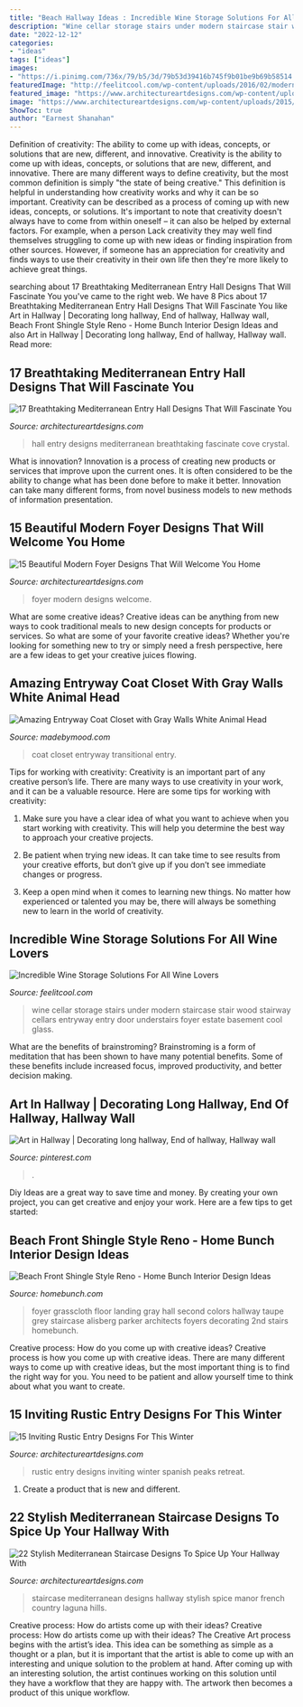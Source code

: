 ```yaml
---
title: "Beach Hallway Ideas : Incredible Wine Storage Solutions For All Wine Lovers"
description: "Wine cellar storage stairs under modern staircase stair wood stairway cellars entryway entry door understairs foyer estate basement cool glass"
date: "2022-12-12"
categories:
- "ideas"
tags: ["ideas"]
images:
- "https://i.pinimg.com/736x/79/b5/3d/79b53d39416b745f9b01be9b69b58514.jpg"
featuredImage: "http://feelitcool.com/wp-content/uploads/2016/02/modern-understairs-wine-cellar.jpg"
featured_image: "https://www.architectureartdesigns.com/wp-content/uploads/2014/11/15-Inviting-Rustic-Entry-Designs-For-This-Winter-13-630x945.jpg"
image: "https://www.architectureartdesigns.com/wp-content/uploads/2015/07/22-Stylish-Mediterranean-Staircase-Designs-To-Spice-Up-Your-Hallway-With-10.jpg"
ShowToc: true
author: "Earnest Shanahan"
---
```



Definition of creativity: The ability to come up with ideas, concepts, or solutions that are new, different, and innovative.
Creativity is the ability to come up with ideas, concepts, or solutions that are new, different, and innovative. There are many different ways to define creativity, but the most common definition is simply "the state of being creative." This definition is helpful in understanding how creativity works and why it can be so important.
Creativity can be described as a process of coming up with new ideas, concepts, or solutions. It's important to note that creativity doesn't always have to come from within oneself – it can also be helped by external factors. For example, when a person Lack creativity they may well find themselves struggling to come up with new ideas or finding inspiration from other sources. However, if someone has an appreciation for creativity and finds ways to use their creativity in their own life then they're more likely to achieve great things.

	

		
searching about 17 Breathtaking Mediterranean Entry Hall Designs That Will Fascinate You you've came to the right web. We have 8 Pics about 17 Breathtaking Mediterranean Entry Hall Designs That Will Fascinate You like Art in Hallway | Decorating long hallway, End of hallway, Hallway wall, Beach Front Shingle Style Reno - Home Bunch Interior Design Ideas and also Art in Hallway | Decorating long hallway, End of hallway, Hallway wall. Read more:
		
    
## 17 Breathtaking Mediterranean Entry Hall Designs That Will Fascinate You

<img loading=lazy src="http://www.architectureartdesigns.com/wp-content/uploads/2019/07/17-Breathtaking-Mediterranean-Entry-Hall-Designs-That-Will-Fascinate-You-5.jpg" onerror="this.onerror=null;this.src='https://tse1.mm.bing.net/th?id=OIP.6pW9bI-WrK6BkLQpK1-vogHaLH&amp;pid=15.1';" alt="17 Breathtaking Mediterranean Entry Hall Designs That Will Fascinate You">

_Source: architectureartdesigns.com_

>hall entry designs mediterranean breathtaking fascinate cove crystal. 

	

What is innovation?
Innovation is a process of creating new products or services that improve upon the current ones. It is often considered to be the ability to change what has been done before to make it better. Innovation can take many different forms, from novel business models to new methods of information presentation.

    
## 15 Beautiful Modern Foyer Designs That Will Welcome You Home

<img loading=lazy src="http://www.architectureartdesigns.com/wp-content/uploads/2016/06/15-Beautiful-Modern-Foyer-Designs-That-Will-Welcome-You-Home-5.jpg" onerror="this.onerror=null;this.src='https://tse1.mm.bing.net/th?id=OIP.ndGrq8yDV5XTpDoEO8beygHaLH&amp;pid=15.1';" alt="15 Beautiful Modern Foyer Designs That Will Welcome You Home">

_Source: architectureartdesigns.com_

>foyer modern designs welcome. 

	

What are some creative ideas?
Creative ideas can be anything from new ways to cook traditional meals to new design concepts for products or services. So what are some of your favorite creative ideas? Whether you're looking for something new to try or simply need a fresh perspective, here are a few ideas to get your creative juices flowing.

    
## Amazing Entryway Coat Closet With Gray Walls White Animal Head

<img loading=lazy src="https://madebymood.com/wp-content/uploads/2017/11/london-entryway-coat-closet-with-wallpaper-and-wall-covering-professionals-entry-transitional-built-in-cabinetry-recessed-lights.jpg" onerror="this.onerror=null;this.src='https://tse4.mm.bing.net/th?id=OIP.vk7NDDKDT6SDvmWdTD1CFgHaLH&amp;pid=15.1';" alt="Amazing Entryway Coat Closet with Gray Walls White Animal Head">

_Source: madebymood.com_

>coat closet entryway transitional entry. 

	

Tips for working with creativity:
Creativity is an important part of any creative person’s life. There are many ways to use creativity in your work, and it can be a valuable resource. Here are some tips for working with creativity:
1. Make sure you have a clear idea of what you want to achieve when you start working with creativity. This will help you determine the best way to approach your creative projects.

2. Be patient when trying new ideas. It can take time to see results from your creative efforts, but don’t give up if you don’t see immediate changes or progress.

3. Keep a open mind when it comes to learning new things. No matter how experienced or talented you may be, there will always be something new to learn in the world of creativity.


    
## Incredible Wine Storage Solutions For All Wine Lovers

<img loading=lazy src="http://feelitcool.com/wp-content/uploads/2016/02/modern-understairs-wine-cellar.jpg" onerror="this.onerror=null;this.src='https://tse3.mm.bing.net/th?id=OIP._GnmYi6FIcY97o8sYYF-zAHaLP&amp;pid=15.1';" alt="Incredible Wine Storage Solutions For All Wine Lovers">

_Source: feelitcool.com_

>wine cellar storage stairs under modern staircase stair wood stairway cellars entryway entry door understairs foyer estate basement cool glass. 

	

What are the benefits of brainstroming?
Brainstroming is a form of meditation that has been shown to have many potential benefits. Some of these benefits include increased focus, improved productivity, and better decision making.

    
## Art In Hallway | Decorating Long Hallway, End Of Hallway, Hallway Wall

<img loading=lazy src="https://i.pinimg.com/736x/79/b5/3d/79b53d39416b745f9b01be9b69b58514.jpg" onerror="this.onerror=null;this.src='https://tse1.mm.bing.net/th?id=OIP.pV4Q4YRdJXzDXOKmVJmC5AHaLH&amp;pid=15.1';" alt="Art in Hallway | Decorating long hallway, End of hallway, Hallway wall">

_Source: pinterest.com_

>. 

	

Diy Ideas are a great way to save time and money. By creating your own project, you can get creative and enjoy your work. Here are a few tips to get started: 

    
## Beach Front Shingle Style Reno - Home Bunch Interior Design Ideas

<img loading=lazy src="http://www.homebunch.com/wp-content/uploads/Foyer-Ideas.-Foyer-Wall-Color-Ideas.-Foyer-Color-Palette-Ideas.-Foyer-with-blue-gray-grasscloth-wallpaper.-Foyer-Alisberg-Parker-Architects.-.jpg" onerror="this.onerror=null;this.src='https://tse3.mm.bing.net/th?id=OIP.ntYS9z2PtcI85dtW9xP1_gHaLL&amp;pid=15.1';" alt="Beach Front Shingle Style Reno - Home Bunch Interior Design Ideas">

_Source: homebunch.com_

>foyer grasscloth floor landing gray hall second colors hallway taupe grey staircase alisberg parker architects foyers decorating 2nd stairs homebunch. 

	

Creative process: How do you come up with creative ideas?
Creative process is how you come up with creative ideas. There are many different ways to come up with creative ideas, but the most important thing is to find the right way for you. You need to be patient and allow yourself time to think about what you want to create.

    
## 15 Inviting Rustic Entry Designs For This Winter

<img loading=lazy src="https://www.architectureartdesigns.com/wp-content/uploads/2014/11/15-Inviting-Rustic-Entry-Designs-For-This-Winter-13-630x945.jpg" onerror="this.onerror=null;this.src='https://tse2.mm.bing.net/th?id=OIP.e67AbwRsk96SB3PPNx4wNgHaLH&amp;pid=15.1';" alt="15 Inviting Rustic Entry Designs For This Winter">

_Source: architectureartdesigns.com_

>rustic entry designs inviting winter spanish peaks retreat. 

	

1. Create a product that is new and different.

    
## 22 Stylish Mediterranean Staircase Designs To Spice Up Your Hallway With

<img loading=lazy src="https://www.architectureartdesigns.com/wp-content/uploads/2015/07/22-Stylish-Mediterranean-Staircase-Designs-To-Spice-Up-Your-Hallway-With-10.jpg" onerror="this.onerror=null;this.src='https://tse3.mm.bing.net/th?id=OIP.FV50xwHGJDDggSS5gsgz4gHaLI&amp;pid=15.1';" alt="22 Stylish Mediterranean Staircase Designs To Spice Up Your Hallway With">

_Source: architectureartdesigns.com_

>staircase mediterranean designs hallway stylish spice manor french country laguna hills. 

	

Creative process: How do artists come up with their ideas?
Creative process: How do artists come up with their ideas?
The Creative Art process begins with the artist’s idea. This idea can be something as simple as a thought or a plan, but it is important that the artist is able to come up with an interesting and unique solution to the problem at hand. After coming up with an interesting solution, the artist continues working on this solution until they have a workflow that they are happy with. The artwork then becomes a product of this unique workflow.


